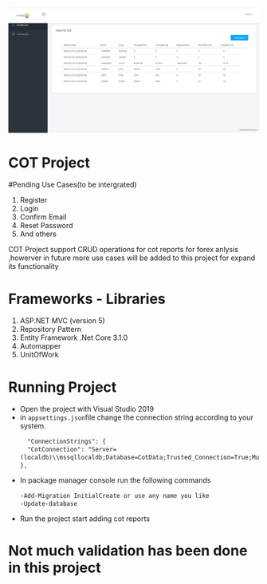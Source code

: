 
![Dashboard](https://github.com/Buyani/COT-Projects/blob/master/img/layout.PNG)

# COT Project

#Pending Use Cases(to be intergrated)
1. Register 
2. Login
3. Confirm Email
4. Reset Password
5. And others

COT Project support CRUD operations for cot reports for forex anlysis ,howerver in future more use cases will be added to this project for expand its functionality

# Frameworks - Libraries

1. ASP.NET MVC (version 5)
2. Repository Pattern
2. Entity Framework .Net Core 3.1.0
4. Automapper
5. UnitOfWork

# Running Project

- Open the project with Visual Studio 2019
- in `appsettings.json`file change the connection string according to your system.
  ```
    "ConnectionStrings": {
    "CotConnection": "Server=(localdb)\\mssqllocaldb;Database=CotData;Trusted_Connection=True;MultipleActiveResultSets=true"
  },
  ```
- In package manager console run the following commands 
    ```
	-Add-Migration InitialCreate or use any name you like
	-Update-database 
   ```
- Run the project start adding cot reports

#  Not much validation has been done in this project 
